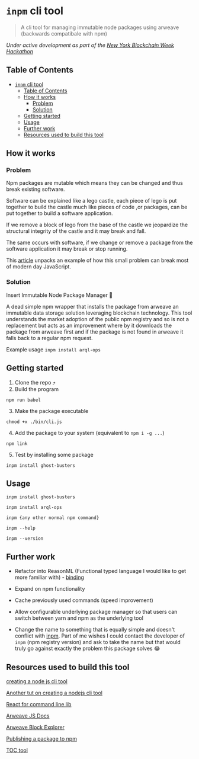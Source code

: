 # `inpm` cli tool

> A cli tool for managing immutable node packages using arweave (backwards compatibale with npm)

_Under active development as part of the [New York Blockchain Week Hackathon](https://gitcoin.co/hackathon/new-york-blockchain-week/?tab=hackathon:20)_

## Table of Contents

- [`inpm` cli tool](#-inpm--cli-tool)
  - [Table of Contents](#table-of-contents)
  - [How it works](#how-it-works)
    - [Problem](#problem)
    - [Solution](#solution)
  - [Getting started](#getting-started)
  - [Usage](#usage)
  - [Further work](#further-work)
  - [Resources used to build this tool](#resources-used-to-build-this-tool)

## How it works

### Problem

Npm packages are mutable which means they can be changed and thus break existing software.

Software can be explained like a lego castle, each piece of lego is put together to build the castle much like pieces of code ,or packages, can be put together to build a software application.

If we remove a block of lego from the base of the castle we jeopardize the structural integrity of the castle and it may break and fall.

The same occurs with software, if we change or remove a package from the software application it may break or stop running.

This [article](https://www.theregister.co.uk/2016/03/23/npm_left_pad_chaos/) unpacks an example of how this small problem can break most of modern day JavaScript.

### Solution

Insert Immutable Node Package Manager 🤯

A dead simple npm wrapper that installs the package from arweave an immutable data storage solution leveraging blockchain technology. This tool understands the market adoption of the public npm registry and so is not a replacement but acts as an improvement where by it downloads the package from arweave first and if the package is not found in arweave it falls back to a regular npm request.

Example usage `inpm install arql-ops`

## Getting started

1. Clone the repo ⤴️
2. Build the program

```
npm run babel
```

3. Make the package executable

```
chmod +x ./bin/cli.js
```

4. Add the package to your system (equivalent to `npm i -g ...`)

```
npm link
```

5. Test by installing some package

```
inpm install ghost-busters
```

## Usage

```
inpm install ghost-busters
```

```
inpm install arql-ops
```

```
inpm {any other normal npm command}
```

```
inpm --help
```

```
inpm --version
```

## Further work

- Refactor into ReasonML (Functional typed language I would like to get more familiar with) - [binding](https://github.com/cometkim/bs-ink)

- Expand on npm functionality

- Cache previously used commands (speed improvement)

- Allow configurable underlying package manager so that users can switch between yarn and npm as the underlying tool

- Change the name to something that is equally simple and doesn't conflict with [inpm](https://www.npmjs.com/package/inpm). Part of me wishes I could contact the developer of `inpm` (npm registry version) and ask to take the name but that would truly go against exactly the problem this package solves 😂

## Resources used to build this tool

[creating a node js cli tool](https://x-team.com/blog/a-guide-to-creating-a-nodejs-command/)

[Another tut on creating a nodejs cli tool](https://www.twilio.com/blog/how-to-build-a-cli-with-node-js)

[React for command line lib](https://github.com/vadimdemedes/ink)

[Arweave JS Docs](https://github.com/ArweaveTeam/arweave-js)

[Arweave Block Explorer](https://viewblock.io/arweave)

[Publishing a package to npm](https://zellwk.com/blog/publish-to-npm/)

[TOC tool](https://ecotrust-canada.github.io/markdown-toc/)
